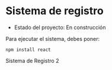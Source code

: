 <h1> Sistema de registro </h1>

- Estado del proyecto: En construcción

Para ejecutar el sistema, debes poner:

```npm install react ```

Sistema de Registro 2
